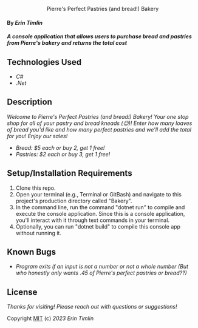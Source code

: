 <p align="center">Pierre's Perfect Pastries (and bread!) Bakery</p>

#### By _Erin Timlin_

#### _A console application that allows users to purchase bread and pastries from Pierre's bakery and returns the total cost_

## Technologies Used

* _C#_
* _.Net_

## Description

_Welcome to Pierre's Perfect Pastries (and bread!) Bakery! Your one stop shop for all of your pastry and bread kneads (:wink:)! Enter how many loaves of bread you'd like and how many perfect pastries and we'll add the total for you!_
_Enjoy our sales!_
* _Bread: $5 each or buy 2, get 1 free!_
* _Pastries: $2 each or buy 3, get 1 free!_

## Setup/Installation Requirements

1. Clone this repo.
2. Open your terminal (e.g., Terminal or GitBash) and navigate to this project's production directory called "Bakery".
3. In the command line, run the command "dotnet run" to compile and execute the console application. Since this is a console application, you'll interact with it through text commands in your terminal.
4. Optionally, you can run "dotnet build" to compile this console app without running it.


## Known Bugs

* _Program exits if an input is not a number or not a whole number (But who honestly only wants .45 of Pierre's perfect pastries or bread??)_

## License

_Thanks for visiting! Please reach out with questions or suggestions!_

Copyright [MIT](license.txt) (c) _2023_ _Erin Timlin_
